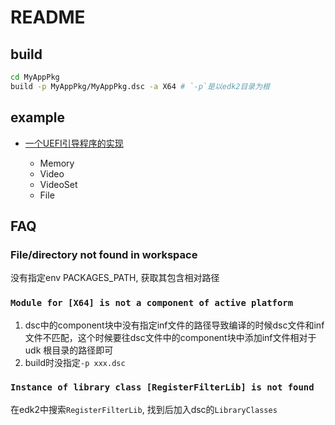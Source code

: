 # README

## build
```bash
cd MyAppPkg
build -p MyAppPkg/MyAppPkg.dsc -a X64 # `-p`是以edk2目录为根
```

## example
- [一个UEFI引导程序的实现](https://www.ituring.com.cn/book/2763)

    - Memory
    - Video
    - VideoSet
    - File

## FAQ
### File/directory not found in workspace
没有指定env PACKAGES_PATH, 获取其包含相对路径

### `Module for [X64] is not a component of active platform`
1. dsc中的component块中没有指定inf文件的路径导致编译的时候dsc文件和inf文件不匹配，这个时候要往dsc文件中的component块中添加inf文件相对于udk 根目录的路径即可
2. build时没指定`-p xxx.dsc`

### `Instance of library class [RegisterFilterLib] is not found`
在edk2中搜索`RegisterFilterLib`, 找到后加入dsc的`LibraryClasses`